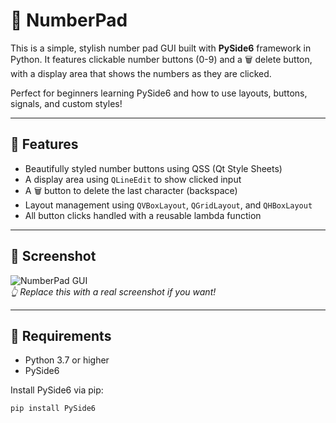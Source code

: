 # 🔢 NumberPad

This is a simple, stylish number pad GUI built with **PySide6** framework in Python. It features clickable number buttons (0-9) and a 🗑️ delete button, with a display area that shows the numbers as they are clicked.

Perfect for beginners learning PySide6 and how to use layouts, buttons, signals, and custom styles!

---

## 🎯 Features

- Beautifully styled number buttons using QSS (Qt Style Sheets)
- A display area using `QLineEdit` to show clicked input
- A 🗑️ button to delete the last character (backspace)
- Layout management using `QVBoxLayout`, `QGridLayout`, and `QHBoxLayout`
- All button clicks handled with a reusable lambda function

---

## 📸 Screenshot

![NumberPad GUI](assets/screenshot.png)  
*👆 Replace this with a real screenshot if you want!*

---

## 🧰 Requirements

- Python 3.7 or higher
- PySide6

Install PySide6 via pip:

```bash
pip install PySide6
